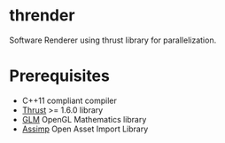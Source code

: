 thrender
========

Software Renderer using thrust library for parallelization.


Prerequisites
=============

* C++11 compliant compiler
* [Thrust](http://thrust.github.io/) >= 1.6.0 library
* [GLM](http://glm.g-truc.net/) OpenGL Mathematics library
* [Assimp](http://assimp.sourceforge.net/) Open Asset Import Library
